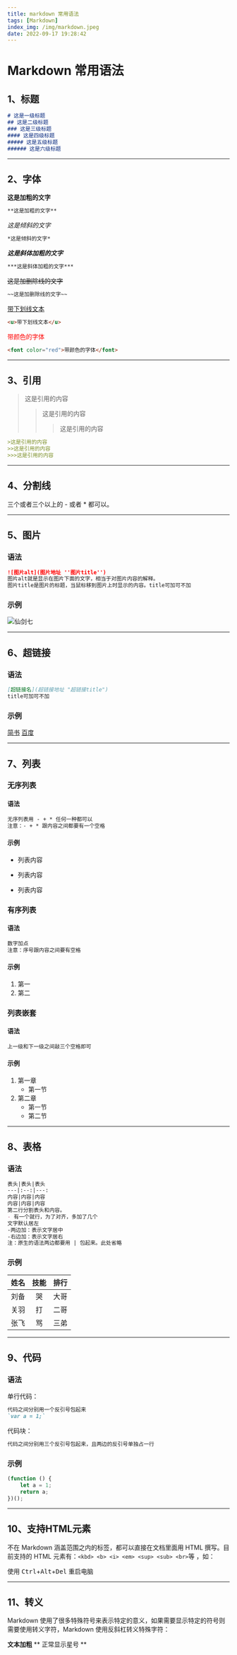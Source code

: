 ```yaml
---
title: markdown 常用语法
tags: [Markdown]
index_img: /img/markdown.jpeg
date: 2022-09-17 19:28:42
---
```

# Markdown 常用语法

## 1、标题

```markdown
# 这是一级标题
## 这是二级标题
### 这是三级标题
#### 这是四级标题
##### 这是五级标题
###### 这是六级标题
```
---
## 2、字体

**这是加粗的文字**
```markdown
**这是加粗的文字**
```
*这是倾斜的文字*
```markdown
*这是倾斜的文字*
```
***这是斜体加粗的文字***
```markdown
***这是斜体加粗的文字***
```
~~这是加删除线的文字~~
```markdown
~~这是加删除线的文字~~
```
<u>带下划线文本</u>
```markdown
<u>带下划线文本</u>
```
<font color="red">带颜色的字体</font>
```markdown
<font color="red">带颜色的字体</font>
```
---
## 3、引用

>这是引用的内容
>>这是引用的内容
>>>这是引用的内容
```markdown
>这是引用的内容
>>这是引用的内容
>>>这是引用的内容
```
---
## 4、分割线

三个或者三个以上的 - 或者 * 都可以。

---
## 5、图片

### 语法

```markdown
![图片alt](图片地址 ''图片title'')
图片alt就是显示在图片下面的文字，相当于对图片内容的解释。
图片title是图片的标题，当鼠标移到图片上时显示的内容。title可加可不加
```

### 示例
![仙剑七](https://gameplus-platform.cdn.bcebos.com/gameplus-platform/upload/file/source/bbf45d6915d7e84f4905bcf4cf4e4b63.jpg "仙剑七")

---

## 6、超链接

### 语法
```markdown
[超链接名](超链接地址 "超链接title")
title可加可不加
```

### 示例

[简书](http://jianshu.com)
[百度](http://baidu.com)

---

## 7、列表
### 无序列表
#### 语法
```markdown
无序列表用 - + * 任何一种都可以
注意：- + * 跟内容之间都要有一个空格
```
#### 示例

- 列表内容
+ 列表内容
* 列表内容

### 有序列表
#### 语法
```markdown
数字加点
注意：序号跟内容之间要有空格
```

#### 示例
1. 第一
2. 第二

### 列表嵌套
#### 语法
```markdown
上一级和下一级之间敲三个空格即可
```

#### 示例
1. 第一章
   * 第一节
2. 第二章
   * 第一节
   * 第二节

---

## 8、表格

### 语法
```markdown
表头|表头|表头
---|:--:|---:
内容|内容|内容
内容|内容|内容
第二行分割表头和内容。
- 有一个就行，为了对齐，多加了几个
文字默认居左
-两边加：表示文字居中
-右边加：表示文字居右
注：原生的语法两边都要用 | 包起来。此处省略
```
### 示例

姓名|技能|排行
--|:--:|--:
刘备|哭|大哥
关羽|打|二哥
张飞|骂|三弟
---

## 9、代码
### 语法

单行代码：
```markdown
代码之间分别用一个反引号包起来
`var a = 1;`
```

代码块：
```markdown
代码之间分别用三个反引号包起来，且两边的反引号单独占一行
```
### 示例
```js
(function () {
    let a = 1;
    return a;
})();
```
---
## 10、支持HTML元素

不在 Markdown 涵盖范围之内的标签，都可以直接在文档里面用 HTML 撰写。目前支持的 HTML 元素有：`<kbd> <b> <i> <em> <sup> <sub> <br>`等 ，如：

使用 <kbd>Ctrl</kbd>+<kbd>Alt</kbd>+<kbd>Del</kbd> 重启电脑

---

## 11、转义

Markdown 使用了很多特殊符号来表示特定的意义，如果需要显示特定的符号则需要使用转义字符，Markdown 使用反斜杠转义特殊字符：

**文本加粗** 
\*\* 正常显示星号 \*\*